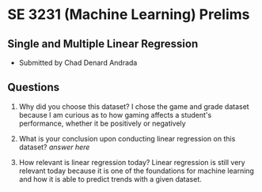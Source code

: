 # SE 3231 (Machine Learning) Prelims
## Single and Multiple Linear Regression
- Submitted by Chad Denard Andrada

## Questions
1. Why did you choose this dataset?
	I chose the game and grade dataset because I am curious as to how gaming affects a student's performance, whether it be positively or negatively

2. What is your conclusion upon conducting linear regression on this dataset?
	*answer here*

3. How relevant is linear regression today?
	Linear regression is still very relevant today because it is one of the foundations for machine learning and how it is able to predict trends with a given dataset.